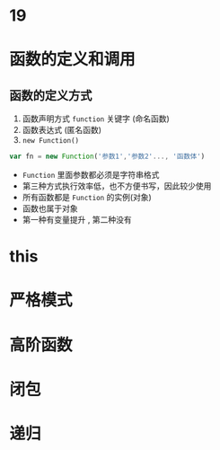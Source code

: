 # 19

# 函数的定义和调用
## 函数的定义方式

1. 函数声明方式 `function` 关键字 (命名函数)
2. 函数表达式 (匿名函数)
3. `new Function()`   

```js
var fn = new Function('参数1','参数2'..., '函数体')
```

- `Function` 里面参数都必须是字符串格式
- 第三种方式执行效率低，也不方便书写，因此较少使用
- 所有函数都是 `Function` 的实例(对象)  
- 函数也属于对象
- 第一种有变量提升 , 第二种没有


# this

# 严格模式

# 高阶函数

# 闭包

# 递归
